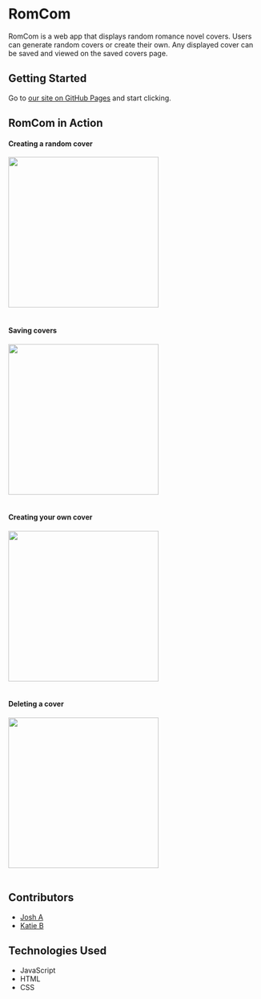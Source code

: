 # RomCom

RomCom is a web app that displays random romance novel covers. Users can generate random covers or create their own. Any displayed cover can be saved and viewed on the saved covers page.


## Getting Started

Go to [our site on GitHub Pages](https://josharagon.github.io/romcom/) and start clicking.


## RomCom in Action

#### Creating a random cover
<img src="https://gyazo.com/978deb81a998a293a30a0142914dc588.gif" width=300 height=300>
<br/>
<br/>

#### Saving covers
<img src="https://gyazo.com/60a99c8bedae70384734b03b383783eb.gif" width=300 height=300>
<br/>
<br/>

#### Creating your own cover
<img src="https://gyazo.com/07e96dc1878cc469f30ddc5c5c960ebd.gif" width=300 height=300>
<br/>
<br/>

#### Deleting a cover
<img src="https://gyazo.com/8dff2406ddc96aed1d72e62a20e15aea.gif" width=300 height=300>
<br/>
<br/>


## Contributors
* [Josh A](https://github.com/josharagon)
* [Katie B](https://github.com/knees4bees)


## Technologies Used
* JavaScript
* HTML
* CSS
